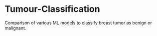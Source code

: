 # Tumour-Classification
Comparison of various ML models to classify breast tumor as benign or malignant.
